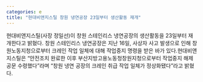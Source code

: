 ```yaml
---
categories: e
title: "현대비앤지스틸 창원 냉연공장 23일부터 생산활동 재개"
---
```

현대비앤지스틸(사장 정일선)이 창원 스테인리스 냉연공장의 생산활동을 23일부터 재개한다고 밝혔다. 창원 스테인리스 냉연공장은 지난 16일, 사상자 사고 발생으로 인해 창원노동지청으로부터 크레인 작업 일체에 대해 작업중지 명령을 받은 바가 있다.현대비앤지스틸은 “안전조치 완료한 이후 부산지방고용노동청창원지청으로부터 작업중지 해제 공문 수령했다”라며 “창원 냉연 공장의 크레인 취급 작업 일체가 정상화됐다”라고 밝혔다.